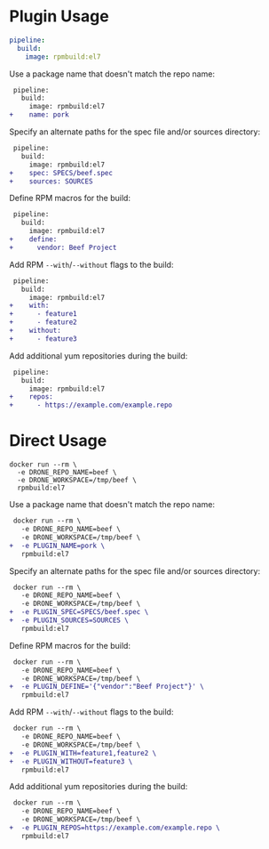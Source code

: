 # Plugin Usage

```yaml
pipeline:
  build:
    image: rpmbuild:el7
```

Use a package name that doesn't match the repo name:

```diff
 pipeline:
   build:
     image: rpmbuild:el7
+    name: pork
```

Specify an alternate paths for the spec file and/or sources directory:

```diff
 pipeline:
   build:
     image: rpmbuild:el7
+    spec: SPECS/beef.spec
+    sources: SOURCES
```

Define RPM macros for the build:

```diff
 pipeline:
   build:
     image: rpmbuild:el7
+    define:
+      vendor: Beef Project
```

Add RPM `--with`/`--without` flags to the build:

```diff
 pipeline:
   build:
     image: rpmbuild:el7
+    with:
+      - feature1
+      - feature2
+    without:
+      - feature3
```

Add additional yum repositories during the build:

```diff
 pipeline:
   build:
     image: rpmbuild:el7
+    repos:
+      - https://example.com/example.repo
```

# Direct Usage

```
docker run --rm \
  -e DRONE_REPO_NAME=beef \
  -e DRONE_WORKSPACE=/tmp/beef \
  rpmbuild:el7
```

Use a package name that doesn't match the repo name:

```diff
 docker run --rm \
   -e DRONE_REPO_NAME=beef \
   -e DRONE_WORKSPACE=/tmp/beef \
+  -e PLUGIN_NAME=pork \
   rpmbuild:el7
```

Specify an alternate paths for the spec file and/or sources directory:

```diff
 docker run --rm \
   -e DRONE_REPO_NAME=beef \
   -e DRONE_WORKSPACE=/tmp/beef \
+  -e PLUGIN_SPEC=SPECS/beef.spec \
+  -e PLUGIN_SOURCES=SOURCES \
   rpmbuild:el7
```

Define RPM macros for the build:

```diff
 docker run --rm \
   -e DRONE_REPO_NAME=beef \
   -e DRONE_WORKSPACE=/tmp/beef \
+  -e PLUGIN_DEFINE='{"vendor":"Beef Project"}' \
   rpmbuild:el7
```

Add RPM `--with`/`--without` flags to the build:

```diff
 docker run --rm \
   -e DRONE_REPO_NAME=beef \
   -e DRONE_WORKSPACE=/tmp/beef \
+  -e PLUGIN_WITH=feature1,feature2 \
+  -e PLUGIN_WITHOUT=feature3 \
   rpmbuild:el7
```

Add additional yum repositories during the build:

```diff
 docker run --rm \
   -e DRONE_REPO_NAME=beef \
   -e DRONE_WORKSPACE=/tmp/beef \
+  -e PLUGIN_REPOS=https://example.com/example.repo \
   rpmbuild:el7
```

